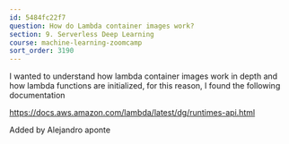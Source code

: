 ```yaml
---
id: 5484fc22f7
question: How do Lambda container images work?
section: 9. Serverless Deep Learning
course: machine-learning-zoomcamp
sort_order: 3190
---
```


I wanted to understand how lambda container images work in depth and how lambda functions are initialized, for this reason, I found the following documentation

https://docs.aws.amazon.com/lambda/latest/dg/runtimes-api.html

Added by Alejandro aponte

